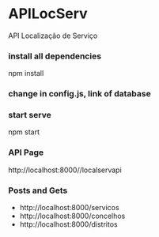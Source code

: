 # APILocServ
API Localização de Serviço

### install all dependencies
npm install

### change in config.js, link of database

### start serve
npm start

### API Page
http://localhost:8000//localservapi

### Posts and Gets
- http://localhost:8000/servicos
- http://localhost:8000/concelhos
- http://localhost:8000/distritos
